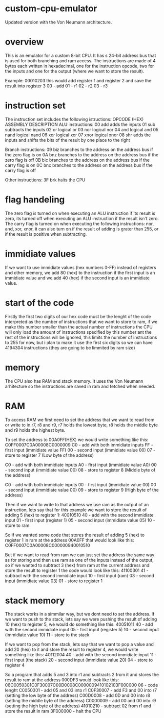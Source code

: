 # custom-cpu-emulator
Updated version with the Von Neumann architecture.

# overview
This is an emulator for a custom 8-bit CPU.
It has s 24-bit address bus that is used for both branching and ram access.
The instructions are made of 4 bytes each written in hexadecimal, one for the instruction opcode, two for the inputs and one for the output (where we want to store the result).

Example:
00010203
this would add register 1 and register 2 and save the result into register 3
00 - add
01 - r1
02 - r2
03 - r3

# instruction set
The instruction set includes the following istructions:
OPCODE (HEX)  ASSEMBLY  DESCRIPTION
ALU instructions:
00            add       adds the inputs
01            sub       subtracts the inputs
02            or        logical or
03            nor       logical nor
04            and       logical and
05            nand      logical nand
06            xor       logical xor
07            xnor      logical xnor
08            shr       adds the inputs and shifts the bits of the result by one place to the right

Branch instructions:
09            biz       branches to the address on the address bus if the zero flag is on
0A            bnz       branches to the address on the address bus if the zero flag is off
0B            bic       branches to the address on the address bus if the carry flag is on
0C            bnc       branches to the address on the address bus if the carry flag is off

Other instructions:
3F            brk       halts the CPU

# flag handeling
The zero flag is turned on when executing an ALU instruction if its result is zero,
its turned off when executing an ALU instruction if the result isn't zero.
The carry flag is turned on when executing the following instructions:
nor, and, xor, xnor,
it can also turn on if the result of adding is grater than 255,
or if the result is positive when subtracting.

# immidiate values
If we want to use immidiate values (hex numbers 0-FF) instead of registers and other memory, we add 80 (hex) to the instruction if the first input is an immidiate value and we add 40 (hex) if the second input is an immidiate value.

# start of the code
Firstly the first two digits of our hex code must be the lenght of the code interpreted as the number of instructions that we want to store to ram, if we make this number smaller than the actual number of instructions the CPU will only load the amount of instructions specified by this number ant the rest of the instructions will be ignored,
this limits the number of instructions to 255 for now, 
but i plan to make it use the first six digits so we can have 4194304 instructions (they are going to be limmited by ram size)

# memory
The CPU also has RAM and stack memory.
It uses the Von Neumann arhitecture so the instructions are saved in ram and fetched when needed.

# RAM
To access RAM we first need to set the address that we want to read from or write to in r7, r8 and r9, 
r7 holds the lowest byte, r8 holds the middle byte and r9 holds the highest byte.

To set the address to 00A0FF(HEX) we would write something like this:
C0FF0007C0A00008C0000009
C0 - add with both immidiate inputs
FF - first input (immidiate value FF)
00 - second input (immidiate value 00)
07 - store to register 7 (Low byte of the address)


C0 - add with both immidiate inputs
A0 - first input (immidiate value A0)
00 - second input (immidiate value 00)
08 - store to register 8 (Middle byte of the address)

C0 - add with both immidiate inputs
00 - first input (immidiate value 00)
00 - second input (immidiate value 00)
09 - store to register 9 (High byte of the address)

Then if we want to write to that address we use ram as the output of an instruction, lets say that for this example we want to store the result of adding 5 (hex) to register 1:
40010510
40 - add with the second immidiate input
01 - first input (register 1)
05 - second input (immidiate value 05)
10 - store to ram

So if we wanted some code that stores the result of adding 5 (hex) to register 1 in ram at the address 00A0FF that would look like this:
C0FF0007C0A00008C000000940010510

But if we want to read from ram we can just set the address the same way as for storing and then use ram as one of the inputs instead of the output, so if we wanted to subtract 3 (hex) from ram at the current address and store the result to register 1 the code would look like this:
41100301
41 - subtract with the second immidiate input
10 - first input (ram)
03 - second input (immidiate value 03)
01 - store to register 1

# stack memory
The stack works in a simmilar way, but we dont need to set the address.
If we want to push to the stack, lets say we were pushing the result of adding 10 (hex) to register 5, we would do something like this:
40051011
40 - add with the second immidiate input
05 - first input (register 5)
10 - second input (immidiate value 10)
11 - store to the stack

If we want to pop from the stack, lets say that we want to pop a value and add 20 (hex) to it and store the result to register 4, we would write something like this:
40112004
40 - add with the second immidiate input
11 - first input (the stack)
20 - second input (immidiate value 20)
04 - store to register 4


So a program that adds 5 and 3 into r1 and subtracts 2 from it and stores the result to ram at the address 000DF3 would look like this:
06C0050301C0F30007C00D0008C0000009410102103F000000
06 - code lenght
C0050301 - add 05 and 03 into r1
C0F30007 - add F3 and 00 into r7 (setting the low byte of the address)
C00D0008 - add 0D and 00 into r8 (setting the middle byte of the address)
C0000009 - add 00 and 00 into r9 (setting the high byte of the address)
41010210 - subtract 02 from r1 and store the result in ram
3F000000 - halt the CPU
